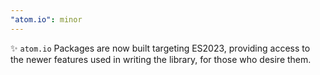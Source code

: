 ```yaml
---
"atom.io": minor
---
```


✨ `atom.io` Packages are now built targeting ES2023, providing access to the newer features used in writing the library, for those who desire them.
